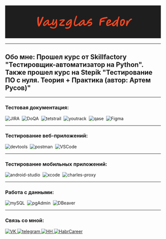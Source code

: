 ![Header](https://github.com/fedor99999/fedor99999/blob/main/assets/Header.png)

---

## Обо мне: Прошел курс от Skillfactory "Тестировщик-автоматизатор на Python". Также прошел курс на Stepik "Тестирование ПО с нуля. Теория + Практика (автор: Артем Русов)"

---

### Тестовая документация:

<div>
  <img src="https://cdn.jsdelivr.net/gh/devicons/devicon/icons/jira/jira-original.svg" title="JIRA" alt="JIRA" width="40" height="40"/>&nbsp
  <img src="https://cdn.tlgbot.ru/i/04/3a/043aae34cbc1435a79a2da0ffa12ff78.jpg" title="DoQA" alt="DoQA" width="40" height="40"/>&nbsp
  <img src="https://codahosted.io/packs/21236/unversioned/assets/LOGO/ba1091c59bab89cd2fd0f289622731fe16113d7b00905abe64759c313a4b73b76c1b0426076ed76cb74752234c734131df46992d5b8b48fc13e264240e4f7119f736cfeb64df36ded54b5cbf6198b9cadedf18dd0cac5c7dbcd16e6336c29363cd1292ba" title="testrail" alt="tetstrail" width="40" height="40"/>&nbsp
  <img src="https://mloads.com/uploads/posts/2024-11/youtrack.webp" title="youtrack" alt="youtrack" width="40" height="40"/>&nbsp
  <img src="https://luna1.co/eb0187.png" title="qase" alt="qase" width="40" height="40"/>&nbsp
  <img src="https://cdn.jsdelivr.net/gh/devicons/devicon/icons/figma/figma-original.svg" title="Figma" alt="Figma" width="40" height="40"/>&nbsp
</div>

---

### Тестирование веб-приложений:

<div>
  <img src="https://d33wubrfki0l68.cloudfront.net/38b5c953a4667366685d55db55d057c86db1fc54/a0fdc/static/acae6b24d940347661ca901ea07f47c1/chrome-dev-logo-icon.png" title="DevTools" alt="devtools" width="40" height="40"/>&nbsp
  <img src="https://www.testautomatisierung.org/wp-content/uploads/postman-300x183.jpg" title="Postman" alt="postman" width="40" height="40"/>&nbsp
  <img src="https://sun9-72.userapi.com/impf/c630821/v630821624/17578/yRPELJvqjIE.jpg?size=604x400&quality=96&sign=740c891c9e45d2a3d16b2040f9589081&type=album" title="VSCode" alt="VSCode" width="40" height="40"/>&nbsp
</div>

---

### Тестирование мобильных приложений:

<div>
  <img src="https://cdn.jsdelivr.net/gh/devicons/devicon/icons/androidstudio/androidstudio-original.svg" title="android-studio" alt="android-studio" width="40" height="40"/>&nbsp
  <img src="https://cdn.jsdelivr.net/gh/devicons/devicon/icons/xcode/xcode-original.svg" title="xcode" alt="xcode" width="40" height="40"/>&nbsp
  <img src="https://user-images.githubusercontent.com/15472/41327135-e4bf090c-6eca-11e8-9b76-032e8e2b0707.png" title="charles-proxy" alt="charles-proxy" width="40" height="40"/>&nbsp
</div>

---

### Работа с данными:

<div>
  <img src="https://cdn.jsdelivr.net/gh/devicons/devicon/icons/mysql/mysql-original.svg" title="mySQL" alt="mySQL" width="40" height="40"/>&nbsp
  <img src="https://icon-library.com/images/postgres-icon/postgres-icon-12.jpg" title="pgAdmin" alt="pgAdmin" width="40" height="40"/>&nbsp
  <img src="https://image.pngaaa.com/676/7258676-middle.png" title="DBeaver" alt="DBeaver" width="40" height="40"/>&nbsp
  </div>

---

### Связь со мной:

  <div id="badges">
    <a href="https://vk.com/id133181888" target="_blank">
      <img src="https://upload.wikimedia.org/wikipedia/commons/thumb/f/f3/VK_Compact_Logo_%282021-present%29.svg/440px-VK_Compact_Logo_%282021-present%29.svg.png" width="40" height="40" alt="VK" />
    </a>
    <a href="https://t.me/Putin_294" target="_blank">
      <img src="https://cdn-icons-png.flaticon.com/512/2111/2111646.png" width="40" height="40" alt="telegram" />
    </a>
    <a href="https://rostov.hh.ru/resume/e51a015fff0c818f410039ed1f7a4851776f74" target="_blank">
      <img src="https://sun9-33.userapi.com/impg/QYc1pfBO-VVIbesG2FZhc5tji1EK2iw8x6kEhg/gHhONoYWQiE.jpg?size=604x604&quality=96&sign=4ac9868c1880d9f1b1bb4db25ee3eaa2&type=album" width="40" height="40" alt="HH" />
    </a>
    <a href="https://career.habr.com/fedor_61" target="_blank">
      <img src="https://catalogueofsites.ru/wp-content/uploads/2023/02/22844178b605e7ba7089f-800x445.jpg" width="40" height="40" alt="HabrCareer" />
    </a>
  </div>